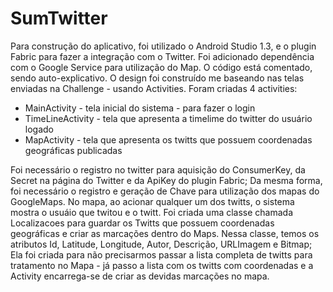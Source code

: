 # SumTwitter

Para construção do aplicativo, foi utilizado o Android Studio 1.3, e o plugin Fabric para fazer a integração com o Twitter.
Foi adicionado dependência com o Google Service para utilização do Map.
O código está comentado, sendo auto-explicativo.
O design foi construído me baseando nas telas enviadas na Challenge - usando Activities.
Foram criadas 4 activities: 
  * MainActivity - tela inicial do sistema - para fazer o login
  * TimeLineActivity - tela que apresenta a timelime do twitter do usuário logado
  * MapActivity - tela que apresenta os twitts que possuem coordenadas geográficas publicadas

Foi necessário o registro no twitter para aquisição do ConsumerKey, da Secret na página do Twitter e da ApiKey do plugin Fabric; Da mesma forma, foi necessário o registro e geração de Chave para utilização dos mapas do GoogleMaps.
No mapa, ao acionar qualquer um dos twitts, o sistema mostra o usuáio que twitou e o twitt.
Foi criada uma classe chamada Localizacoes para guardar os Twitts que possuem coordenadas geográficas e criar as marcações dentro do Maps. Nessa classe, temos os atributos Id, Latitude, Longitude, Autor, Descrição, URLImagem e Bitmap; Ela foi criada para não precisarmos passar a lista completa de twitts para tratamento no Mapa - já passo a lista com os twitts com coordenadas e a Activity encarrega-se de criar as devidas marcações no mapa.
